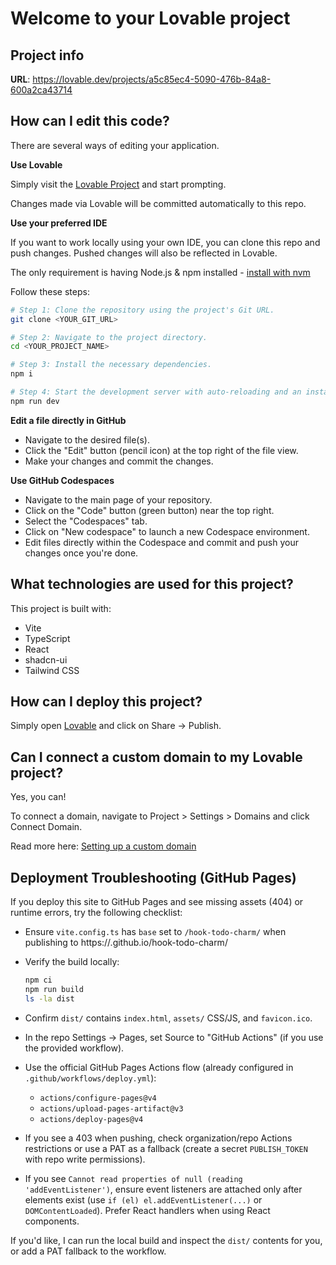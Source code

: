 # Welcome to your Lovable project

## Project info

**URL**: https://lovable.dev/projects/a5c85ec4-5090-476b-84a8-600a2ca43714

## How can I edit this code?

There are several ways of editing your application.

**Use Lovable**

Simply visit the [Lovable Project](https://lovable.dev/projects/a5c85ec4-5090-476b-84a8-600a2ca43714) and start prompting.

Changes made via Lovable will be committed automatically to this repo.

**Use your preferred IDE**

If you want to work locally using your own IDE, you can clone this repo and push changes. Pushed changes will also be reflected in Lovable.

The only requirement is having Node.js & npm installed - [install with nvm](https://github.com/nvm-sh/nvm#installing-and-updating)

Follow these steps:

```sh
# Step 1: Clone the repository using the project's Git URL.
git clone <YOUR_GIT_URL>

# Step 2: Navigate to the project directory.
cd <YOUR_PROJECT_NAME>

# Step 3: Install the necessary dependencies.
npm i

# Step 4: Start the development server with auto-reloading and an instant preview.
npm run dev
```

**Edit a file directly in GitHub**

- Navigate to the desired file(s).
- Click the "Edit" button (pencil icon) at the top right of the file view.
- Make your changes and commit the changes.

**Use GitHub Codespaces**

- Navigate to the main page of your repository.
- Click on the "Code" button (green button) near the top right.
- Select the "Codespaces" tab.
- Click on "New codespace" to launch a new Codespace environment.
- Edit files directly within the Codespace and commit and push your changes once you're done.

## What technologies are used for this project?

This project is built with:

- Vite
- TypeScript
- React
- shadcn-ui
- Tailwind CSS

## How can I deploy this project?

Simply open [Lovable](https://lovable.dev/projects/a5c85ec4-5090-476b-84a8-600a2ca43714) and click on Share -> Publish.

## Can I connect a custom domain to my Lovable project?

Yes, you can!

To connect a domain, navigate to Project > Settings > Domains and click Connect Domain.

Read more here: [Setting up a custom domain](https://docs.lovable.dev/features/custom-domain#custom-domain)

## Deployment Troubleshooting (GitHub Pages)

If you deploy this site to GitHub Pages and see missing assets (404) or runtime errors, try the following checklist:

- Ensure `vite.config.ts` has `base` set to `/hook-todo-charm/` when publishing to https://<user>.github.io/hook-todo-charm/
- Verify the build locally:

	```bash
	npm ci
	npm run build
	ls -la dist
	```

- Confirm `dist/` contains `index.html`, `assets/` CSS/JS, and `favicon.ico`.
- In the repo Settings → Pages, set Source to "GitHub Actions" (if you use the provided workflow).
- Use the official GitHub Pages Actions flow (already configured in `.github/workflows/deploy.yml`):
	- `actions/configure-pages@v4`
	- `actions/upload-pages-artifact@v3`
	- `actions/deploy-pages@v4`

- If you see a 403 when pushing, check organization/repo Actions restrictions or use a PAT as a fallback (create a secret `PUBLISH_TOKEN` with repo write permissions).

- If you see `Cannot read properties of null (reading 'addEventListener')`, ensure event listeners are attached only after elements exist (use `if (el) el.addEventListener(...)` or `DOMContentLoaded`). Prefer React handlers when using React components.

If you'd like, I can run the local build and inspect the `dist/` contents for you, or add a PAT fallback to the workflow.
